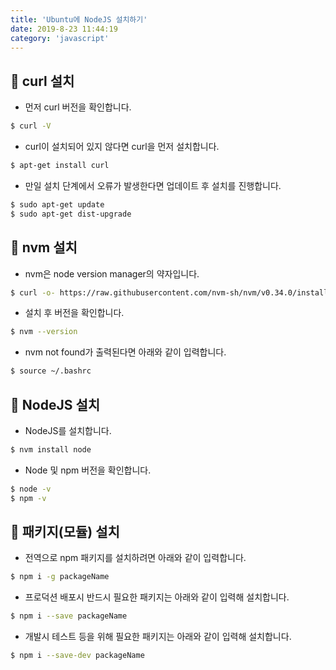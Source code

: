 ```yaml
---
title: 'Ubuntu에 NodeJS 설치하기'
date: 2019-8-23 11:44:19
category: 'javascript'
---
```


## 📁 curl 설치

-   먼저 curl 버전을 확인합니다.

```bash
$ curl -V
```

-   curl이 설치되어 있지 않다면 curl을 먼저 설치합니다.

```bash
$ apt-get install curl
```

-   만일 설치 단계에서 오류가 발생한다면 업데이트 후 설치를 진행합니다.

```bash
$ sudo apt-get update
$ sudo apt-get dist-upgrade
```

## 📁 nvm 설치

-   nvm은 node version manager의 약자입니다.

```bash
$ curl -o- https://raw.githubusercontent.com/nvm-sh/nvm/v0.34.0/install.sh | bash
```

-   설치 후 버전을 확인합니다.

```bash
$ nvm --version
```

-   nvm not found가 출력된다면 아래와 같이 입력합니다.

```bash
$ source ~/.bashrc
```

## 📁 NodeJS 설치

-   NodeJS를 설치합니다.

```bash
$ nvm install node
```

-   Node 및 npm 버전을 확인합니다.

```bash
$ node -v
$ npm -v
```

## 📁 패키지(모듈) 설치

-   전역으로 npm 패키지를 설치하려면 아래와 같이 입력합니다.

```bash
$ npm i -g packageName
```

-   프로덕션 배포시 반드시 필요한 패키지는 아래와 같이 입력해 설치합니다.

```bash
$ npm i --save packageName
```

-   개발시 테스트 등을 위해 필요한 패키지는 아래와 같이 입력해 설치합니다.

```bash
$ npm i --save-dev packageName
```
